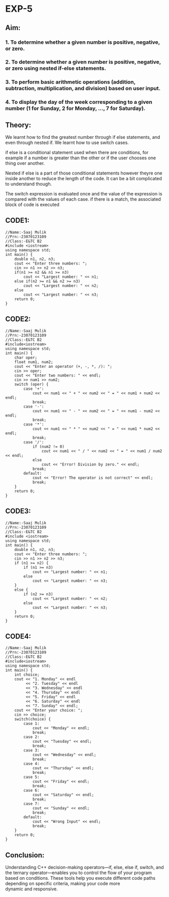 # EXP-5
## Aim:
### 1. To determine whether a given number is positive, negative, or zero. 
### 2. To determine whether a given number is positive, negative, or zero using nested if-else statements. 
### 3. To perform basic arithmetic operations (addition, subtraction, multiplication, and division) based on user input. 
### 4. To display the day of the week corresponding to a given number (1 for Sunday, 2 for Monday, ..., 7 for Saturday).

## Theory:

We learnt how to find the greatest number through if else statements, and even through nested if. We learnt how to use switch cases.

if else is a conditional statement used when there are conditions, for example if a number is greater than the other or if the user chooses one thing over another.

Nested if else is a part of those conditional statements however theyre one inside another to reduce the length of the code. It can be a bit complicated to understand though.

The switch expression is evaluated once and the value of the expression is compared with the values of each case. if there is a match, the associated block of code is executed

## CODE1:

```
//Name:-Saaj Mulik
//Prn:-23070123109
//Class:-E&TC B2 
#include <iostream>
using namespace std;
int main() {
    double n1, n2, n3;
    cout << "Enter three numbers: ";
    cin >> n1 >> n2 >> n3;
    if(n1 >= n2 && n1 >= n3)
        cout << "Largest number: " << n1;
    else if(n2 >= n1 && n2 >= n3)
        cout << "Largest number: " << n2;
    else 
        cout << "Largest number: " << n3;
    return 0;
}
```

## CODE2:

```
//Name:-Saaj Mulik
//Prn:-23070123109
//Class:-E&TC B2 
#include<iostream>
using namespace std;
int main() {
    char oper;
    float num1, num2;
    cout << "Enter an operator (+, -, *, /): ";
    cin >> oper;
    cout << "Enter two numbers: " << endl;
    cin >> num1 >> num2;
    switch (oper) {
        case '+':
            cout << num1 << " + " << num2 << " = " << num1 + num2 << endl;
            break;
        case '-':
            cout << num1 << " - " << num2 << " = " << num1 - num2 << endl;
            break;
        case '*':
            cout << num1 << " * " << num2 << " = " << num1 * num2 << endl;
            break;
        case '/':
            if (num2 != 0)
                cout << num1 << " / " << num2 << " = " << num1 / num2 << endl;
            else
                cout << "Error! Division by zero." << endl;
            break;
        default:
            cout << "Error! The operator is not correct" << endl;
            break;
    }
    return 0;
}
```

## CODE3:

```
//Name:-Saaj Mulik
//Prn:-23070123109
//Class:-E&TC B2 
#include <iostream>
using namespace std;
int main() {
    double n1, n2, n3;
    cout << "Enter three numbers: ";
    cin >> n1 >> n2 >> n3;
    if (n1 >= n2) {
        if (n1 >= n3)
            cout << "Largest number: " << n1;
        else
            cout << "Largest number: " << n3;
    }
    else {
        if (n2 >= n3)
            cout << "Largest number: " << n2;
        else
            cout << "Largest number: " << n3;
    }
    return 0;
}
```

## CODE4:

```
//Name:-Saaj Mulik
//Prn:-23070123109
//Class:-E&TC B2 
#include<iostream>
using namespace std;
int main() {
    int choice;
    cout << "1. Monday" << endl
         << "2. Tuesday" << endl
         << "3. Wednesday" << endl
         << "4. Thursday" << endl
         << "5. Friday" << endl
         << "6. Saturday" << endl
         << "7. Sunday" << endl;
    cout << "Enter your choice: ";
    cin >> choice;
    switch(choice) {
        case 1:
            cout << "Monday" << endl;
            break;
        case 2:
            cout << "Tuesday" << endl;
            break;
        case 3:
            cout << "Wednesday" << endl;
            break;
        case 4:
            cout << "Thursday" << endl;
            break;
        case 5:
            cout << "Friday" << endl;
            break;
        case 6:
            cout << "Saturday" << endl;
            break;
        case 7:
            cout << "Sunday" << endl;
            break;
        default:
            cout << "Wrong Input" << endl;
            break;
    }
    return 0;
}
```

## Conclusion:

Understanding C++ decision-making operators—if, else, else if, switch, and the ternary operator—enables you to control the flow of your program based on conditions. These tools help you execute different code paths depending on specific criteria, making your code more dynamic and responsive.
